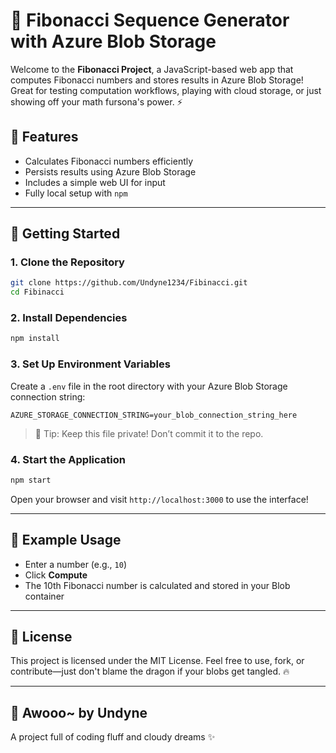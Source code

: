 # 🧮 Fibonacci Sequence Generator with Azure Blob Storage

Welcome to the **Fibonacci Project**, a JavaScript-based web app that computes Fibonacci numbers and stores results in Azure Blob Storage! Great for testing computation workflows, playing with cloud storage, or just showing off your math fursona's power. ⚡

## 🌟 Features

- Calculates Fibonacci numbers efficiently
- Persists results using Azure Blob Storage
- Includes a simple web UI for input
- Fully local setup with `npm`

---

## 🚀 Getting Started

### 1. Clone the Repository

```bash
git clone https://github.com/Undyne1234/Fibinacci.git
cd Fibinacci
```

### 2. Install Dependencies

```bash
npm install
```

### 3. Set Up Environment Variables

Create a `.env` file in the root directory with your Azure Blob Storage connection string:

```env
AZURE_STORAGE_CONNECTION_STRING=your_blob_connection_string_here
```

> 🐾 Tip: Keep this file private! Don’t commit it to the repo.

### 4. Start the Application

```bash
npm start
```

Open your browser and visit `http://localhost:3000` to use the interface!

---

## 🧪 Example Usage

- Enter a number (e.g., `10`)
- Click **Compute**
- The 10th Fibonacci number is calculated and stored in your Blob container

---

## 🐉 License

This project is licensed under the MIT License. Feel free to use, fork, or contribute—just don't blame the dragon if your blobs get tangled. 🔥

---

## 💙 Awooo~ by Undyne

A project full of coding fluff and cloudy dreams ✨
